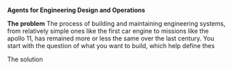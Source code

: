 **Agents for Engineering Design and Operations**

**The problem**
The process of building and maintaining engineering systems, from relatively simple ones like the first car engine to missions like the apollo 11, has remained more or less the same over the last century. You start with the question of what you want to build, which help define thes 

The solution 

